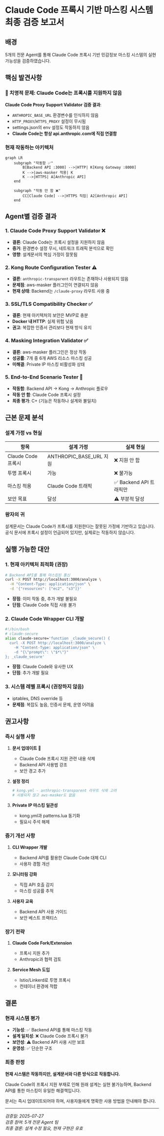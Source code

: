 # Claude Code 프록시 기반 마스킹 시스템 최종 검증 보고서

## 배경
5개의 전문 Agent를 통해 Claude Code 프록시 기반 민감정보 마스킹 시스템의 실현 가능성을 검증하였습니다.

## 핵심 발견사항

### 🚨 치명적 문제: Claude Code는 프록시를 지원하지 않음

**Claude Code Proxy Support Validator 검증 결과**:
- `ANTHROPIC_BASE_URL` 환경변수를 인식하지 않음
- `HTTP_PROXY`/`HTTPS_PROXY` 설정이 무시됨
- settings.json의 env 설정도 작동하지 않음
- **Claude Code는 항상 api.anthropic.com에 직접 연결함**

### 현재 작동하는 아키텍처

```mermaid
graph LR
    subgraph "작동함 ✅"
        B[Backend API :3000] -->|HTTP| K[Kong Gateway :8000]
        K -->|aws-masker 적용| K
        K -->|HTTPS| A[Anthropic API]
    end
    
    subgraph "작동 안 함 ❌"
        CC[Claude Code] -->|HTTPS 직접| A2[Anthropic API]
    end
```

## Agent별 검증 결과

### 1. Claude Code Proxy Support Validator ❌
- **결론**: Claude Code는 프록시 설정을 지원하지 않음
- **증거**: 환경변수 설정 무시, 네트워크 트래픽 분석으로 확인
- **영향**: 설계문서의 핵심 가정이 잘못됨

### 2. Kong Route Configuration Tester ⚠️
- **결론**: `anthropic-transparent` 라우트는 존재하나 사용되지 않음
- **문제점**: aws-masker 플러그인이 연결되지 않음
- **현재 상태**: Backend는 `/claude-proxy` 라우트 사용 중

### 3. SSL/TLS Compatibility Checker ✅
- **결론**: 현재 아키텍처의 보안은 MVP로 충분
- **Docker 내 HTTP**: 실제 위험 낮음
- **권고**: 복잡한 인증서 관리보다 현재 방식 유지

### 4. Masking Integration Validator ✅
- **결론**: aws-masker 플러그인은 정상 작동
- **성공률**: 7개 중 6개 AWS 리소스 마스킹 성공
- **미해결**: Private IP 마스킹 비활성화 상태

### 5. End-to-End Scenario Tester 🎯
- **작동함**: Backend API → Kong → Anthropic 플로우
- **작동 안 함**: Claude Code 프록시 설정
- **최종 평가**: C+ (기능은 작동하나 설계와 불일치)

## 근본 문제 분석

### 설계 가정 vs 현실

| 항목 | 설계 가정 | 실제 현실 |
|------|------------|------------|
| Claude Code 프록시 | ANTHROPIC_BASE_URL 지원 | ❌ 지원 안 함 |
| 투명 프록시 | 가능 | ❌ 불가능 |
| 마스킹 적용 | Claude Code 트래픽 | ✅ Backend API 트래픽만 |
| 보안 목표 | 달성 | ⚠️ 부분적 달성 |

### 왕자의 귀

설계문서는 Claude Code가 프록시를 지원한다는 잘못된 가정에 기반하고 있습니다. 공식 문서에 프록시 설정이 언급되어 있지만, 실제로는 작동하지 않습니다.

## 실행 가능한 대안

### 1. 현재 아키텍처 최적화 (권장)
```bash
# Backend API를 통해 마스킹된 통신
curl -X POST http://localhost:3000/analyze \
  -H "Content-Type: application/json" \
  -d '{"resources": ["ec2", "s3"]}'
```
- **장점**: 이미 작동 중, 추가 개발 불필요
- **단점**: Claude Code 직접 사용 불가

### 2. Claude Code Wrapper CLI 개발
```bash
#!/bin/bash
# claude-secure
alias claude-secure='function _claude_secure() {
  curl -X POST http://localhost:3000/analyze \
    -H "Content-Type: application/json" \
    -d "{\"prompt\": \"$*\"}"
}; _claude_secure'
```
- **장점**: Claude Code와 유사한 UX
- **단점**: 추가 개발 필요

### 3. 시스템 레벨 프록시 (권장하지 않음)
- iptables, DNS override 등
- **문제점**: 복잡도 높음, 인증서 문제, 운영 어려움

## 권고사항

### 즉시 실행 사항

1. **문서 업데이트** 🚨
   - Claude Code 프록시 지원 관련 내용 삭제
   - Backend API 사용법 강조
   - 보안 경고 추가

2. **설정 정리**
   ```yaml
   # kong.yml - anthropic-transparent 라우트 삭제 고려
   # 사용되지 않고 aws-masker도 없음
   ```

3. **Private IP 마스킹 일관성**
   - kong.yml과 patterns.lua 동기화
   - 필요시 주석 해제

### 중기 개선 사항

1. **CLI Wrapper 개발**
   - Backend API를 활용한 Claude Code 대체 CLI
   - 사용자 경험 개선

2. **모니터링 강화**
   - 직접 API 호출 감지
   - 마스킹 성공률 추적

3. **사용자 교육**
   - Backend API 사용 가이드
   - 보안 베스트 프랙티스

### 장기 전략

1. **Claude Code Fork/Extension**
   - 프록시 지원 추가
   - Anthropic과 협력 검토

2. **Service Mesh 도입**
   - Istio/Linkerd로 투명 프록시
   - 컨테이너 환경에 적합

## 결론

### 현재 시스템 평가
- **기능성**: ✅ Backend API를 통해 마스킹 작동
- **설계 일치성**: ❌ Claude Code 프록시 불가
- **보안성**: ⚠️ Backend API 사용 시만 보호
- **운영성**: ✅ 단순한 구조

### 최종 판정

**현재 시스템은 작동하지만, 설계문서와 다른 방식으로 작동합니다.**

Claude Code의 프록시 지원 부재로 인해 원래 설계는 실현 불가능하며, Backend API를 통한 마스킹이 유일한 해결책입니다. 

문서는 즉시 업데이트되어야 하며, 사용자들에게 명확한 사용 방법을 안내해야 합니다.

---
*검증일: 2025-07-27*  
*검증 참여: 5개 전문 Agent 팀*  
*최종 결론: 설계 수정 필요, 현재 구현은 유효*